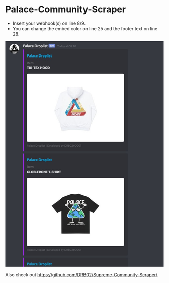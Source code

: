 # Palace-Community-Scraper

- Insert your webhook(s) on line 8/9. 
- You can change the embed color on line 25 and the footer text on line 28.

![Screenshot](Palace.jpg)

Also check out https://github.com/DRB02/Supreme-Community-Scraper/.
 

